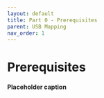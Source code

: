 ```yaml
---
layout: default
title: Part 0 - Prerequisites
parent: USB Mapping
nav_order: 1
---
```


# Prerequisites
#### Placeholder caption

